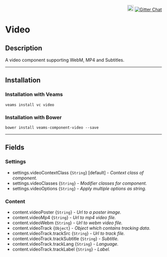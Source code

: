 <p align="right">
    <a href="https://badge.fury.io/bo/veams-component-video"><img src="https://badge.fury.io/bo/veams-component-video.svg" alt="Bower version" height="20"></a>
    <a href="https://gitter.im/Sebastian-Fitzner/Veams?utm_source=badge&utm_medium=badge&utm_campaign=pr-badge"><img src="https://badges.gitter.im/Sebastian-Fitzner/Veams.svg" alt="Gitter Chat" /></a>
</p>

# Video

## Description

A video component supporting WebM, MP4 and Subtitles.

-----------

## Installation

### Installation with Veams

`veams install vc video`

### Installation with Bower

`bower install veams-component-video --save`

-----------

## Fields

### Settings
- settings.videoContextClass {`String`} [default] - _Context class of component._
- settings.videoClasses {`String`} - _Modifier classes for component._
- settings.videoOptions {`String`} - _Apply multiple options as string._

### Content
- content.videoPoster {`String`} - _Url to a poster image._
- content.videoMp4 {`String`} - _Url to mp4 video file._
- content.videoWebm {`String`} - _Url to webm video file._
- content.videoTrack {`Object`} - _Object which contains tracking data._
- content.videoTrack.trackSrc {`String`} - _Url to track file._
- content.videoTrack.trackSubtitle {`String`} - _Subtitle._
- content.videoTrack.trackLang {`String`} - _Language._
- content.videoTrack.trackLabel {`String`} - _Label._






